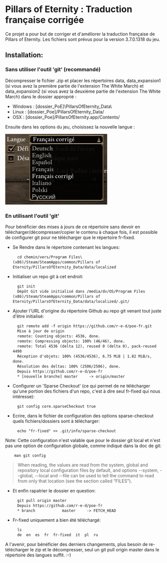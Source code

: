 # Pillars of Eternity : Traduction française corrigée

Ce projet a pour but de corriger et d'améliorer la traduction française de Pillars of Eternity. Les fichiers sont prévus pour la version 3.7.0.1318 du jeu.

## Installation:

### Sans utiliser l'outil 'git' (recommandé)
Décompresser le fichier .zip et placer les répertoires data, data_expansion1 (si vous avez la première partie de l'extension The White March) et data_expansion2 (si vous avez la deuxième partie de l'extension The White March) dans le dossier approprié :

 * Windows : [dossier_PoE]\PillarsOfEternity_Data\
 * Linux : [dossier_Poe]/PillarsOfEternity_Data/
 * OSX : [dossier_Poe]/PillarsOfEternity.app/Contents/

Ensuite dans les options du jeu, choisissez la nouvelle langue :

![](lang.jpg)

### En utilisant l'outil 'git'

Pour bénéficier des mises à jours de ce répertoire sans devoir en télécharger/décompresser/copier le contenu à chaque fois, il est possible de configurer git pour ne télécharger que le répertoire fr-fixed.

* Se Rendre dans le répertoire contenant les langues:

        cd chemin/vers/Program Files\ (x86)/Steam/SteamApps/common/Pillars of Eternity/PillarsOfEternity_Data/data/localized

* Initialiser un repo git à cet endroit:

        git init
        Dépôt Git vide initialisé dans /media/dv/OS/Program Files (x86)/Steam/SteamApps/common/Pillars of Eternity/PillarsOfEternity_Data/data/localized/.git/

* Ajouter l'URL d'origine du répertoire Github au repo git venant tout juste d'être initialisé:

        git remote add -f origin https://github.com/r-e-d/poe-fr.git
        Mise à jour de origin
        remote: Counting objects: 4536, done.
        remote: Compressing objects: 100% (46/46), done.
        remote: Total 4536 (delta 12), reused 0 (delta 0), pack-reused 4490
        Réception d'objets: 100% (4536/4536), 6.75 MiB | 1.82 MiB/s, done.
        Résolution des deltas: 100% (2506/2506), done.
        Depuis https://github.com/r-e-d/poe-fr
        * [nouvelle branche] master     -> origin/master

* Configurer un 'Sparse Checkout' (ce qui permet de ne télécharger qu'une portion des fichiers d'un repo, c'est à dire seul fr-fixed qui nous intéresse):

        git config core.sparseCheckout true

* Ecrire, dans le fichier de configuration des options sparse-checkout quels fichiers/dossiers sont à télécharger:

        echo "fr-fixed" >> .git/info/sparse-checkout

Note: Cette configuration n'est valable que pour le dossier git local et n'est pas une option de configuration globale, comme indiqué dans la doc de git:

        man git config

> When reading, the values are read from the system, global and repository local configuration files by default, and options --system, --global, --local and --file <filename> can be used to tell the command to read from only that location (see the section called “FILES”).

* Et enfin rapatrier le dossier en question:

        git pull origin master
        Depuis https://github.com/r-e-d/poe-fr
        * branch            master     -> FETCH_HEAD

* Fr-fixed uniquement a bien été téléchargé:

        ls
        de  en  es  fr  fr-fixed  it  pl  ru

A l'avenir, pour bénéficier des derniers changements, plus besoin de re-télécharger le zip et le décompresser, seul un git pull origin master dans le répertoire des langues suffit. :-)
